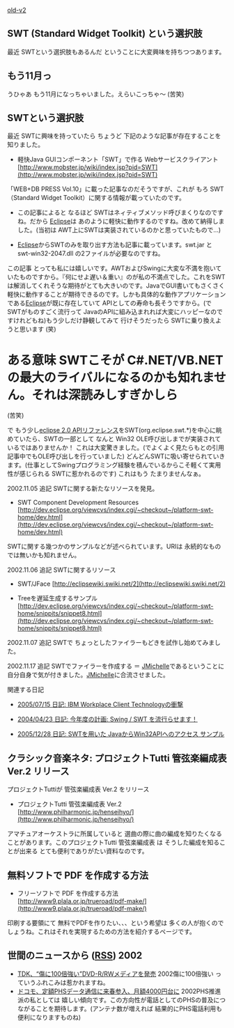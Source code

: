 [old-v2](ig021101-orig.html)

## SWT (Standard Widget Toolkit) という選択肢

最近 SWTという選択肢もあるんだ ということに大変興味を持ちつつあります。


## もう11月っ

うひゃあ もう11月になっちゃいました。えらいこっちゃ～ (苦笑)

## SWTという選択肢

最近 SWTに興味を持っていたら ちょうど 下記のような記事が存在することを知りました。

* 軽快Java GUIコンポーネント「SWT」で作る Webサービスクライアント
  [http://www.mobster.jp/wiki/index.jsp?pid=SWT](http://www.mobster.jp/wiki/index.jsp?pid=SWT)

「WEB+DB PRESS Vol.10」に載った記事なのだそうですが、これが もろ SWT（Standard
Widget Toolkit）に関する情報が載っていたのです。
* この記事によると なるほど SWTはネィティブメソッド呼びまくりなのですね。だから
  [Eclipse](http://www.igapyon.jp/igapyon/diary/keyword/eclipse.html)は あのように軽快に動作するのですね。改めて納得しました。(当初は
  AWT上にSWTは実装されているのかと思っていたもので…)
  
* [Eclipse](http://www.igapyon.jp/igapyon/diary/keyword/eclipse.html)からSWTのみを取り出す方法も記事に載っています。swt.jar
  と swt-win32-2047.dll の2ファイルが必要なのですね。

この記事 とっても私には嬉しいです。AWTおよびSwingに大変な不満を抱いていたものですから。『何にせよ遅い＆重い』のが私の不満点でした。これをSWTは解消してくれそうな期待がとても大きいのです。JavaでGUI書いてもさくさく軽快に動作することが期待できるのです。しかも具体的な動作アプリケーションである[Eclipse](http://www.igapyon.jp/igapyon/diary/keyword/eclipse.html)が既に存在していて
APIとしての寿命も長そうですから。(で SWTがものすごく流行って JavaのAPIに組み込まれれば大変にハッピーなのですけれどもね)もう少しだけ静観してみて 行けそうだったら SWTに乗り換えようと思います (笑)
# ある意味 SWTこそが C#.NET/VB.NET の最大のライバルになるのかも知れません。それは深読みしすぎかしら
(苦笑)

で もう少し[eclipse 2.0 APIリファレンス](http://download.eclipse.org/downloads/documentation/2.0/html/plugins/org.eclipse.platform.doc.isv/reference/api/overview-summary.html)をSWT(org.eclipse.swt.*)を中心に眺めていたら、SWTの一部として なんと Win32
OLE呼び出しまでが実装されているではありませんか！ これは大変驚きました。(でよくよく見たらもとの引用記事中でもOLE呼び出しを行っていました) どんどんSWTに吸い寄せられていきます。(仕事としてSwingプログラミング経験を積んでいるからこそ軽くて実用性が感じられる SWTに惹かれるのです) これはもう たまりませんなぁ。

2002.11.05 追記 SWTに関する新たなリソースを発見。

* SWT Component Development Resources
  [http://dev.eclipse.org/viewcvs/index.cgi/~checkout~/platform-swt-home/dev.html](http://dev.eclipse.org/viewcvs/index.cgi/~checkout~/platform-swt-home/dev.html)

SWTに関する幾つかのサンプルなどが述べられています。URIは 永続的なものでは無いかも知れません。

2002.11.06 追記 SWTに関するリソース

* SWT/JFace
  [http://eclipsewiki.swiki.net/2](http://eclipsewiki.swiki.net/2)
  
* Treeを遅延生成するサンプル
  [http://dev.eclipse.org/viewcvs/index.cgi/~checkout~/platform-swt-home/snippits/snippet8.html](http://dev.eclipse.org/viewcvs/index.cgi/~checkout~/platform-swt-home/snippits/snippet8.html)

2002.11.07 追記 SWTで ちょっとしたファイラーもどきを試作し始めてみました。

2002.11.17 追記 SWTでファイラーを作成する ＝ [JMichelle](http://sourceforge.net/projects/jmichelle/)であるということに自分自身で気が付きました。[JMichelle](http://sourceforge.net/projects/jmichelle/)に合流させました。

関連する日記

* [2005/07/15 日記: IBM Workplace Client Technologyの衝撃](../2005/ig050715.html)
  
* [2004/04/23 日記: 今年度の計画: Swing / SWT を流行らせます！](../2004/ig040423.html)
  
* [2005/12/28 日記: SWTを用いた JavaからWin32APIへのアクセス サンプル](../2005/ig051228.html)

## クラシック音楽ネタ: プロジェクトTutti 管弦楽編成表 Ver.2 リリース

プロジェクトTuttiが 管弦楽編成表 Ver.2 をリリース

* プロジェクトTutti 管弦楽編成表 Ver.2
  [http://www.philharmonic.jp/henseihyo/](http://www.philharmonic.jp/henseihyo/)

アマチュアオーケストラに所属していると 選曲の際に曲の編成を知りたくなることがあります。このプロジェクトTutti 管弦楽編成表 は そうした編成を知ることが出来る とても便利でありがたい資料なのです。

## 無料ソフトで PDF を作成する方法

* フリーソフトで PDF を作成する方法
  [http://www9.plala.or.jp/trueroad/pdf-make/](http://www9.plala.or.jp/trueroad/pdf-make/)

印刷する要領にて 無料でPDFを作りたい、、、という希望は 多くの人が抱くのでしょうね。これはそれを実現するための方法を紹介するページです。

## 世間のニュースから ([RSS](ig021101-news.xml)) 2002

* [TDK、“傷に100倍強い”DVD-R/RWメディアを発売](http://www.zdnet.co.jp/news/0210/31/njbt_06.html)  2002傷に100倍強い っていうふれこみは惹かれますね。
* [ドコモ、定額PHSデータ通信に来春参入、月額4000円台に](http://www.zdnet.co.jp/news/0210/31/njbt_04.html)  2002PHS推進派の私としては 嬉しい傾向です。この方向性が電話としてのPHSの普及につながることを期待します。(アンテナ数が増えれば 結果的にPHS電話利用も便利になりますものね)